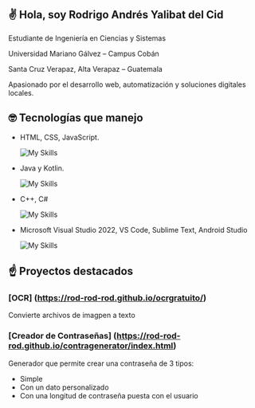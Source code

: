 ## ✌️ Hola, soy Rodrigo Andrés Yalibat del Cid

Estudiante de Ingeniería en Ciencias y Sistemas

Universidad Mariano Gálvez – Campus Cobán

Santa Cruz Verapaz, Alta Verapaz – Guatemala  

 Apasionado por el desarrollo web, automatización y soluciones digitales locales.


## 🤓 Tecnologías que manejo
- HTML, CSS, JavaScript.

  ![My Skills](https://skillicons.dev/icons?i=html,css,js)

- Java y Kotlin.

  ![My Skills](https://skillicons.dev/icons?i=java,kotlin)

- C++, C#

  ![My Skills](https://skillicons.dev/icons?i=cpp,cs)

- Microsoft Visual Studio 2022, VS Code, Sublime Text, Android Studio

  ![My Skills](https://skillicons.dev/icons?i=visualstudio,vscode,sublime,androidstudio)

  
## ☝️ Proyectos destacados

### [OCR] (https://rod-rod-rod.github.io/ocrgratuito/)
Convierte archivos de imagpen a texto

### [Creador de Contraseñas] (https://rod-rod-rod.github.io/contragenerator/index.html)
Generador que permite crear una contraseña de 3 tipos:
- Simple
- Con un dato personalizado
- Con una longitud de contraseña puesta con el usuario

